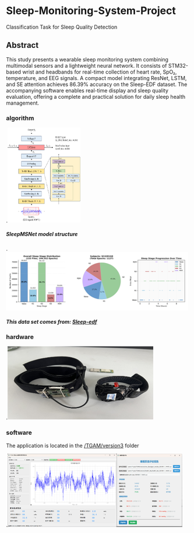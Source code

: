 # Sleep-Monitoring-System-Project
Classification Task for Sleep Quality Detection  
## Abstract
This study presents a wearable sleep monitoring system combining multimodal sensors and a lightweight neural network. It consists of STM32-based wrist and headbands for real-time collection of heart rate, SpO₂, temperature, and EEG signals. A compact model integrating ResNet, LSTM, and SE attention achieves 86.39% accuracy on the Sleep-EDF dataset. The accompanying software enables real-time display and sleep quality evaluation, offering a complete and practical solution for daily sleep health management.  

### algorithm
.<img src="https://github.com/cccp421/Sleep-Monitoring-System-Project/blob/main/image/%E6%A8%A1%E5%9E%8B%E7%BB%93%E6%9E%84%E5%9B%BE.png" width="200" height="260" /></div>  
##### SleepMSNet model structure  

.<img src="https://github.com/cccp421/Sleep-Monitoring-System-Project/blob/main/image/sleep-edf%E6%95%B0%E6%8D%AE%E9%9B%86.png" width="500" height="160" /></div>  
##### This data set comes from: [Sleep-edf](https://www.physionet.org/content/sleep-edfx/1.0.0/)  

### hardware  
.<img src="https://github.com/cccp421/Sleep-Monitoring-System-Project/blob/main/image/%E7%A1%AC%E4%BB%B6%E8%AE%BE%E5%A4%87.jpg" width="400" height="200" /></div>  
### software  
The application is located in the [/TGAM/version3](https://github.com/cccp421/Sleep-Monitoring-System-Project/tree/main/TGAM/version3) folder  
  
.<img src="https://github.com/cccp421/Sleep-Monitoring-System-Project/blob/main/image/%E5%AE%9E%E6%97%B6%E7%9B%91%E6%B5%8B.png" width="300" height="200" /></div><img src="https://github.com/cccp421/Sleep-Monitoring-System-Project/blob/main/image/%E8%B4%A8%E9%87%8F%E8%AF%84%E4%BC%B0.png" width="180" height="200" /></div>  

  
